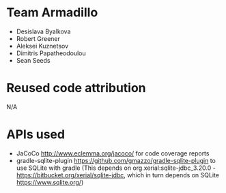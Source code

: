 # Team Armadillo
- Desislava Byalkova
- Robert Greener
- Aleksei Kuznetsov
- Dimitris Papatheodoulou
- Sean Seeds

# Reused code attribution
N/A

# APIs used
- JaCoCo http://www.eclemma.org/jacoco/ for code coverage reports
- gradle-sqlite-plugin https://github.com/gmazzo/gradle-sqlite-plugin to use SQLite with gradle (This depends on org.xerial:sqlite-jdbc_3.20.0 - https://bitbucket.org/xerial/sqlite-jdbc, which in turn depends on SQLite https://www.sqlite.org/)
